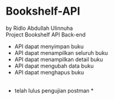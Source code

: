 # Bookshelf-API
by Ridlo Abdullah Ulinnuha <br>
Project Bookshelf API Back-end<br>
- API dapat menyimpan buku
- API dapat menampilkan seluruh buku
- API dapat menampilkan detail buku
- API dapat mengubah data buku
- API dapat menghapus buku<br><br>
* telah lulus pengujian postman *
